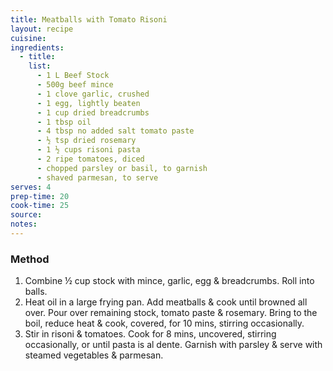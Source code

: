```yaml
---
title: Meatballs with Tomato Risoni
layout: recipe
cuisine: 
ingredients:
  - title:
    list:
      - 1 L Beef Stock
      - 500g beef mince
      - 1 clove garlic, crushed
      - 1 egg, lightly beaten
      - 1 cup dried breadcrumbs
      - 1 tbsp oil
      - 4 tbsp no added salt tomato paste
      - ½ tsp dried rosemary
      - 1 ½ cups risoni pasta
      - 2 ripe tomatoes, diced
      - chopped parsley or basil, to garnish
      - shaved parmesan, to serve
serves: 4
prep-time: 20
cook-time: 25
source:
notes:
---
```


### Method
1. Combine ½ cup stock with mince, garlic, egg & breadcrumbs.  Roll into balls.
2. Heat oil in a large frying pan. Add meatballs & cook until browned all over. Pour over remaining stock, tomato paste & rosemary. Bring to the boil, reduce heat & cook, covered, for 10 mins, stirring occasionally. 
3. Stir in risoni & tomatoes. Cook for 8 mins, uncovered, stirring occasionally, or until pasta is al dente. Garnish with parsley & serve with steamed vegetables & parmesan.